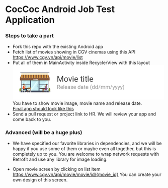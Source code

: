 # CocCoc Android Job Test Application

### Steps to take a part
- Fork this repo with the existing Android app
- Fetch list of movies showing in CGV cinemas using this API https://www.cgv.vn/api/movie/list
- Put all of them in MainActivity inside RecyclerView with this layout
![Image](item_layout_sample.png)  
You have to show movie image, movie name and release date.  
[Final app should look like this](https://github.com/pengrad/CoccocTestApp/blob/master/app_screenshot.jpg)
- Send a pull request or project link to HR. We will review your app and come back to you.

### Advanced (will be a huge plus)
- We have specified our favorite libraries in dependencies, and we will be happy if you use some of them or maybe even all together, but this is completely up to you. 
You are welcome to wrap network requests with Retrofit and use any library for image loading.

- Open movie screen by clicking on list item https://www.cgv.vn/api/movie/movie/id/{movie_id}
You can create your own design of this screen.
